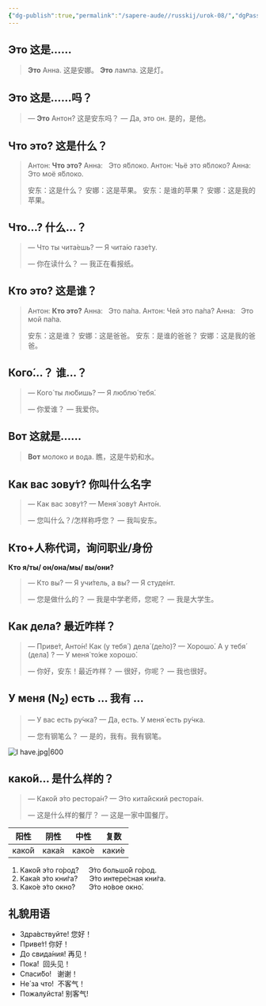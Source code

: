 ```yaml
---
{"dg-publish":true,"permalink":"/sapere-aude//russkij/urok-08/","dgPassFrontmatter":true}
---
```



## Это 这是……

> **Это** Анна. 这是安娜。
> **Это** лампа. 这是灯。

## Это 这是……吗？

> — **Это** Антон? 这是安东吗？
> — Да, это он. 是的，是他。

## Что это? 这是什么？

> Антон: **Что это?**
> Анна:   Это я́блоко.
> Антон: Чьё это я́блоко?
> Анна:   Это моё я́блоко.
> 
> 安东：这是什么？
> 安娜：这是苹果。
> 安东：是谁的苹果？
> 安娜：这是我的苹果。

## Что…? 什么…？
> — Что ты чита́ешь?
> — Я чита́ю газе́ту.
> 
> — 你在读什么？
> — 我正在看报纸。

## Кто это? 这是谁？
> Антон: **Кто это?**
> Анна:   Это па́па.
> Антон: Чей это па́па?
> Анна:   Это мой па́па.
> 
>安东：这是谁？
>安娜：这是爸爸。
>安东：是谁的爸爸？
>安娜：这是我的爸爸。

##  Кого́…？ 谁…？
>  — Кого́ ты лю́бишь? 
>  — Я люблю́ тебя́.
> 
>  — 你爱谁？
>  — 我爱你。


## Вот 这就是……
> **Вот** молоко и вода. 瞧，这是牛奶和水。


## Как вас зову́т? 你叫什么名字
>  — Как вас зову́т?
>  — Меня́ зову́т Анто́н.
> 
> — 您叫什么？/怎样称呼您？
>  — 我叫安东。

## Кто+人称代词，询问职业/身份 
**Кто я/ты/ он/она/мы/ вы/они?**

>  — Кто вы?
>  — Я учи́тель, а вы?
>  — Я студе́нт.
> 
>  — 您是做什么的？
>  — 我是中学老师，您呢？
>  — 我是大学生。

## Как  дела́? 最近咋样？
>  — Приве́т, Анто́н! Как (у тебя́ ) дела́ (де́ло)?
>  — Хорошо́. А у тебя́ (дела́) ?
>  — У меня́ то́же хорошо́.
> 
>  — 你好，安东！最近咋样？
>  — 很好，你呢？
>  — 我也很好。

## У меня (N<sub>2</sub>) есть ... 我有 ...
>   — У вас есть ру́чка?
>   — Да, есть. У меня́ есть ру́чка.
> 
>   — 您有钢笔么？
>   — 是的，我有。我有钢笔。

![I have.jpg|600](/img/user/TARDIS/Assets/2024/I%20have.jpg)

## како́й... 是什么样的？
>  — Како́й э́то рестора́н?
>  — Э́то кита́йский рестора́н.
> 
>  — 这是什么样的餐厅？
>  — 这是一家中国餐厅。

| 阳性 | 阴性 | 中性 | 复数 |
| ---- | ---- | ---- | ---- |
| како́й | кака́я | како́е | каки́е |
1. Како́й э́то го́род?     Э́то большо́й го́род.
2. Кака́я э́то кни́га?      Э́то интере́сная кни́га.
3. Како́е э́то окно́?       Э́то но́вое окно́.

## 礼貌用语

- Здра́вствуйте! 您好！      
- Приве́т! 你好！
- До свида́ния! 再见！      
- Пока́!  回头见！
- Спаси́бо!   谢谢！
- Не́ за что!  不客气！
- Пожалуйста! 别客气!